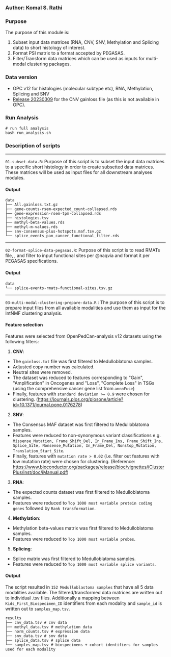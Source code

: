 
### Author: Komal S. Rathi

### Purpose

The purpose of this module is:
1. Subset input data matrices (RNA, CNV, SNV, Methylation and Splicing data) to short histology of interest.
2. Format PSI matrix to a format accepted by PEGASAS.
3. Filter/Transform data matrices which can be used as inputs for multi-modal clustering packages. 

### Data version

- OPC v12 for histologies (molecular subtype etc), RNA, Methylation, Splicing and SNV
- [Release 20230309](https://cavatica.sbgenomics.com/u/d3b-bixu-ops/monthly-release-data/files/#q?path=20230309_release) for the CNV gainloss file (as this is not available in OPC).

### Run Analysis
```
# run full analysis
bash run_analysis.sh
```

### Description of scripts
***

`01-subset-data.R`: Purpose of this script is to subset the input data matrices to a specific short histology in order to create subsetted data matrices. These matrices will be used as input files for all downstream analyses modules. 

#### Output

```
data
├── All.gainloss.txt.gz
├── gene-counts-rsem-expected_count-collapsed.rds
├── gene-expression-rsem-tpm-collapsed.rds
├── histologies.tsv
├── methyl-beta-values.rds
├── methyl-m-values.rds
├── snv-consensus-plus-hotspots.maf.tsv.gz
└── splice_events_pan_cancer_functional_filter.rds
```

***
`02-format-splice-data-pegasas.R`: Purpose of this script is to read RMATs file, , and filter to input functional sites per @naqvia and format it per PEGASAS specifications.

#### Output

```
data
└── splice-events-rmats-functional-sites.tsv.gz
```

***
`03-multi-modal-clustering-prepare-data.R` : The purpose of this script is to prepare input files from all available modalities and use them as input for the IntNMF clustering analysis.

#### Feature selection

Features were selected from OpenPedCan-analysis v12 datasets using the following filters:

1) **CNV**:

- The `gainloss.txt` file was first filtered to Medulloblatoma samples.
- Adjusted copy number was calculated. 
- Neutral sites were removed.
- The dataset was reduced to features corresponding to "Gain", "Amplification" in Oncogenes and "Loss", "Complete Loss" in TSGs (using the comprehensive cancer gene list from `annoFuse`)
- Finally, features with `standard deviation >= 0.9` were chosen for clustering. (https://journals.plos.org/plosone/article?id=10.1371/journal.pone.0176278)

2) **SNV**:

- The Consensus MAF dataset was first filtered to Medulloblatoma samples.
- Features were reduced to non-synonymous variant classifications e.g. `Missense_Mutation, Frame_Shift_Del, In_Frame_Ins, Frame_Shift_Ins, Splice_Site, Nonsense_Mutation, In_Frame_Del, Nonstop_Mutation, Translation_Start_Site`. 
- Finally, features with `mutation rate > 0.02` (i.e. filter out features with low mutation rate) were chosen for clustering. (Reference: https://www.bioconductor.org/packages/release/bioc/vignettes/iClusterPlus/inst/doc/iManual.pdf)

3) **RNA**: 

- The expected counts dataset was first filtered to Medulloblatoma samples. 
- Features were reduced to `Top 1000 most variable protein coding genes` followed by `Rank transformation`.

4) **Methylation**:

- Methylation beta-values matrix was first filtered to Medulloblatoma samples. 
- Features were reduced to `Top 1000 most variable probes`.

5) **Splicing**:

- Splice matrix was first filtered to Medulloblatoma samples. 
- Features were reduced to `Top 1000 most variable splice variants`.

#### Output

The script resulted in `152 Medulloblastoma samples` that have all 5 data modalities available. The filtered/transformed data matrices are written out to individual .tsv files. Additionally a mapping between `Kids_First_Biospecimen_ID` identifiers from each modality and `sample_id` is written out to  `samples_map.tsv`.

```
results
├── cnv_data.tsv # cnv data 
├── methyl_data.tsv # methylation data 
├── norm_counts.tsv # expression data 
├── snv_data.tsv # snv data 
├── splice_data.tsv # splice data 
└── samples_map.tsv # biospecimens + cohort identifiers for samples used for each modality 
```
